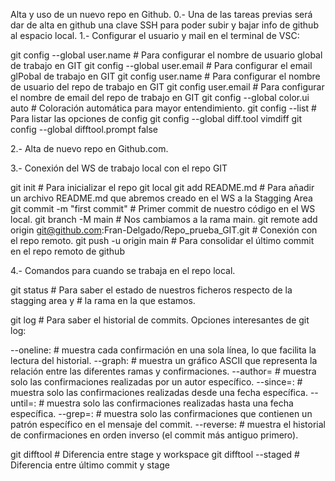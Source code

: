 Alta y uso de un nuevo repo en Github.
0.- Una de las tareas previas será dar de alta en github una clave SSH para poder subir y bajar info de github al 
espacio local.
1.- Configurar el usuario y mail en el terminal de VSC: 

git config --global user.name <name>      # Para configurar el nombre de usuario global de trabajo en GIT
git config --global user.email <email>    # Para configurar el email glPobal de trabajo en GIT 
git config user.name                      # Para configurar el nombre de usuario del repo de trabajo en GIT
git config user.email                     # Para configurar el nombre de email del repo de trabajo en GIT
git config --global color.ui auto         # Coloración automática para mayor entendimiento.
git config --list                         # Para listar las opciones de config
git config --global diff.tool vimdiff
git config --global difftool.prompt false


2.- Alta de nuevo repo en Github.com. 

3.- Conexión del WS de trabajo local con el repo GIT

git init                                  # Para inicializar el repo git local
git add README.md                         # Para añadir un archivo README.md que abremos creado en el WS a la Stagging Area
git commit -m "first commit"              # Primer commit de nuestro código en el WS local.
git branch -M main                        # Nos cambiamos a la rama main.
git remote add origin git@github.com:Fran-Delgado/Repo_prueba_GIT.git    # Conexión con el repo remoto.
git push -u origin main                   # Para consolidar el último commit en el repo remoto de github

4.- Comandos para cuando se trabaja en el repo local. 

git status                                # Para saber el estado de nuestros ficheros respecto de la stagging area y 
                                          # la rama en la que estamos. 

git log                                   # Para saber el historial de commits. 
Opciones interesantes de git log:
 
--oneline: 			# muestra cada confirmación en una sola línea, lo que facilita la lectura del historial.
--graph: 			# muestra un gráfico ASCII que representa la relación entre las diferentes ramas y confirmaciones.
--author=<author-name> 		# muestra solo las confirmaciones realizadas por un autor específico.
--since=<date>: 		# muestra solo las confirmaciones realizadas desde una fecha específica.
--until=<date>: 		# muestra solo las confirmaciones realizadas hasta una fecha específica.
--grep=<pattern>: 		# muestra solo las confirmaciones que contienen un patrón específico en el mensaje del commit.
--reverse: 			# muestra el historial de confirmaciones en orden inverso (el commit más antiguo primero).

git difftool                    # Diferencia entre stage y workspace
git difftool --staged           # Diferencia entre último commit y stage

